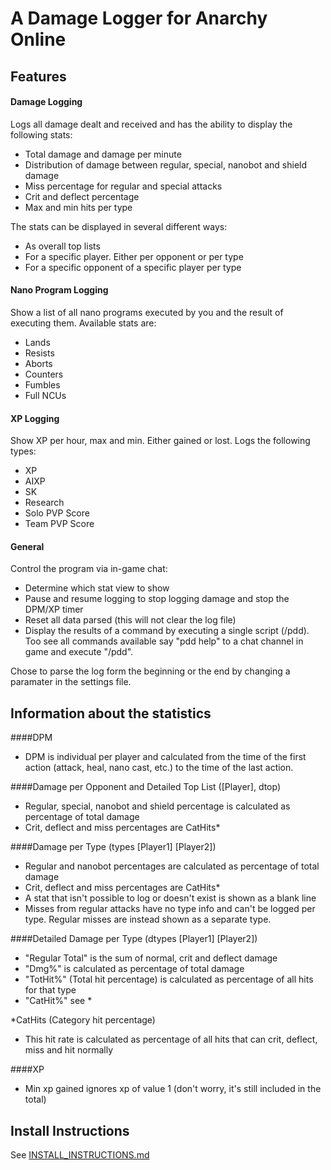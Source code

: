 # A Damage Logger for Anarchy Online

## Features
#### Damage Logging
Logs all damage dealt and received and has the ability to display the following stats:
* Total damage and damage per minute
* Distribution of damage between regular, special, nanobot and shield damage
* Miss percentage for regular and special attacks
* Crit and deflect percentage
* Max and min hits per type

The stats can be displayed in several different ways:
 * As overall top lists
 * For a specific player. Either per opponent or per type
 * For a specific opponent of a specific player per type

#### Nano Program Logging
Show a list of all nano programs executed by you and the result of executing them. Available stats are:
 * Lands
 * Resists
 * Aborts
 * Counters
 * Fumbles
 * Full NCUs

#### XP Logging
Show XP per hour, max and min. Either gained or lost. Logs the following types:
* XP
* AIXP
* SK
* Research
* Solo PVP Score
* Team PVP Score


#### General
Control the program via in-game chat:
* Determine which stat view to show
* Pause and resume logging to stop logging damage and stop the DPM/XP timer
* Reset all data parsed (this will not clear the log file)
* Display the results of a command by executing a single script (/pdd). Too see all commands available say "pdd help" to a chat channel in game and execute "/pdd".

Chose to parse the log form the beginning or the end by changing a paramater in the settings file.

## Information about the statistics

####DPM
* DPM is individual per player and calculated from the time of the first action (attack, heal, nano cast, etc.) to the time of the last action.

####Damage per Opponent and Detailed Top List ([Player], dtop)
* Regular, special, nanobot and shield percentage is calculated as percentage of total damage
* Crit, deflect and miss percentages are CatHits*

####Damage per Type (types [Player1] [Player2])
* Regular and nanobot percentages are calculated as percentage of total damage
* Crit, deflect and miss percentages are CatHits*
* A stat that isn't possible to log or doesn't exist is shown as a blank line
* Misses from regular attacks have no type info and can't be logged per type. Regular misses are instead shown as a separate type.

####Detailed Damage per Type (dtypes [Player1] [Player2])
* "Regular Total" is the sum of normal, crit and deflect damage
* "Dmg%" is calculated as percentage of total damage
* "TotHit%" (Total hit percentage) is calculated as percentage of all hits for that type
* "CatHit%" see *

\*CatHits (Category hit percentage)
* This hit rate is calculated as percentage of all hits that can crit, deflect, miss and hit normally

####XP
* Min xp gained ignores xp of value 1 (don't worry, it's still included in the total)


## Install Instructions
See [INSTALL_INSTRUCTIONS.md](INSTALL_INSTRUCTIONS.md)

